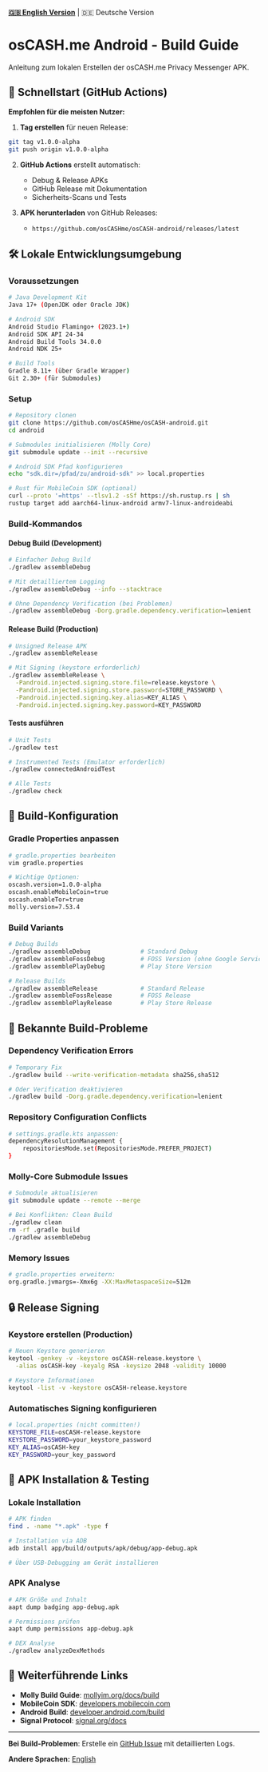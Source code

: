 **[🇬🇧 English Version](languages/en/BUILD.md)** | 🇩🇪 Deutsche Version

# osCASH.me Android - Build Guide

Anleitung zum lokalen Erstellen der osCASH.me Privacy Messenger APK.

## 🚀 Schnellstart (GitHub Actions)

**Empfohlen für die meisten Nutzer:**

1. **Tag erstellen** für neuen Release:
```bash
git tag v1.0.0-alpha
git push origin v1.0.0-alpha
```

2. **GitHub Actions** erstellt automatisch:
   - Debug & Release APKs
   - GitHub Release mit Dokumentation
   - Sicherheits-Scans und Tests

3. **APK herunterladen** von GitHub Releases:
   - `https://github.com/osCASHme/osCASH-android/releases/latest`

## 🛠️ Lokale Entwicklungsumgebung

### Voraussetzungen
```bash
# Java Development Kit
Java 17+ (OpenJDK oder Oracle JDK)

# Android SDK
Android Studio Flamingo+ (2023.1+)
Android SDK API 24-34
Android Build Tools 34.0.0
Android NDK 25+

# Build Tools
Gradle 8.11+ (über Gradle Wrapper)
Git 2.30+ (für Submodules)
```

### Setup
```bash
# Repository clonen
git clone https://github.com/osCASHme/osCASH-android.git
cd android

# Submodules initialisieren (Molly Core)
git submodule update --init --recursive

# Android SDK Pfad konfigurieren
echo "sdk.dir=/pfad/zu/android-sdk" >> local.properties

# Rust für MobileCoin SDK (optional)
curl --proto '=https' --tlsv1.2 -sSf https://sh.rustup.rs | sh
rustup target add aarch64-linux-android armv7-linux-androideabi
```

### Build-Kommandos

#### Debug Build (Development)
```bash
# Einfacher Debug Build
./gradlew assembleDebug

# Mit detailliertem Logging  
./gradlew assembleDebug --info --stacktrace

# Ohne Dependency Verification (bei Problemen)
./gradlew assembleDebug -Dorg.gradle.dependency.verification=lenient
```

#### Release Build (Production)
```bash
# Unsigned Release APK
./gradlew assembleRelease

# Mit Signing (keystore erforderlich)
./gradlew assembleRelease \
  -Pandroid.injected.signing.store.file=release.keystore \
  -Pandroid.injected.signing.store.password=STORE_PASSWORD \
  -Pandroid.injected.signing.key.alias=KEY_ALIAS \
  -Pandroid.injected.signing.key.password=KEY_PASSWORD
```

#### Tests ausführen
```bash
# Unit Tests
./gradlew test

# Instrumented Tests (Emulator erforderlich)
./gradlew connectedAndroidTest

# Alle Tests
./gradlew check
```

## 🔧 Build-Konfiguration

### Gradle Properties anpassen
```bash
# gradle.properties bearbeiten
vim gradle.properties

# Wichtige Optionen:
oscash.version=1.0.0-alpha
oscash.enableMobileCoin=true
oscash.enableTor=true
molly.version=7.53.4
```

### Build Variants
```bash
# Debug Builds
./gradlew assembleDebug              # Standard Debug
./gradlew assembleFossDebug          # FOSS Version (ohne Google Services)
./gradlew assemblePlayDebug          # Play Store Version

# Release Builds  
./gradlew assembleRelease            # Standard Release
./gradlew assembleFossRelease        # FOSS Release
./gradlew assemblePlayRelease        # Play Store Release
```

## 🚨 Bekannte Build-Probleme

### Dependency Verification Errors
```bash
# Temporary Fix
./gradlew build --write-verification-metadata sha256,sha512

# Oder Verification deaktivieren
./gradlew build -Dorg.gradle.dependency.verification=lenient
```

### Repository Configuration Conflicts
```bash
# settings.gradle.kts anpassen:
dependencyResolutionManagement {
    repositoriesMode.set(RepositoriesMode.PREFER_PROJECT)
}
```

### Molly-Core Submodule Issues
```bash
# Submodule aktualisieren
git submodule update --remote --merge

# Bei Konflikten: Clean Build
./gradlew clean
rm -rf .gradle build
./gradlew assembleDebug
```

### Memory Issues
```bash
# gradle.properties erweitern:
org.gradle.jvmargs=-Xmx6g -XX:MaxMetaspaceSize=512m
```

## 🔒 Release Signing

### Keystore erstellen (Production)
```bash
# Neuen Keystore generieren
keytool -genkey -v -keystore osCASH-release.keystore \
  -alias osCASH-key -keyalg RSA -keysize 2048 -validity 10000

# Keystore Informationen
keytool -list -v -keystore osCASH-release.keystore
```

### Automatisches Signing konfigurieren
```bash
# local.properties (nicht committen!)
KEYSTORE_FILE=osCASH-release.keystore
KEYSTORE_PASSWORD=your_keystore_password
KEY_ALIAS=osCASH-key
KEY_PASSWORD=your_key_password
```

## 📱 APK Installation & Testing

### Lokale Installation
```bash
# APK finden
find . -name "*.apk" -type f

# Installation via ADB
adb install app/build/outputs/apk/debug/app-debug.apk

# Über USB-Debugging am Gerät installieren
```

### APK Analyse
```bash
# APK Größe und Inhalt
aapt dump badging app-debug.apk

# Permissions prüfen
aapt dump permissions app-debug.apk

# DEX Analyse
./gradlew analyzeDexMethods
```

## 🔗 Weiterführende Links

- **Molly Build Guide**: [mollyim.org/docs/build](https://github.com/mollyim/mollyim-android)
- **MobileCoin SDK**: [developers.mobilecoin.com](https://developers.mobilecoin.com)
- **Android Build**: [developer.android.com/build](https://developer.android.com/build)
- **Signal Protocol**: [signal.org/docs](https://signal.org/docs/)

---

**Bei Build-Problemen**: Erstelle ein [GitHub Issue](https://github.com/osCASHme/osCASH-android/issues) mit detaillierten Logs.

**Andere Sprachen:** [English](languages/en/BUILD.md)